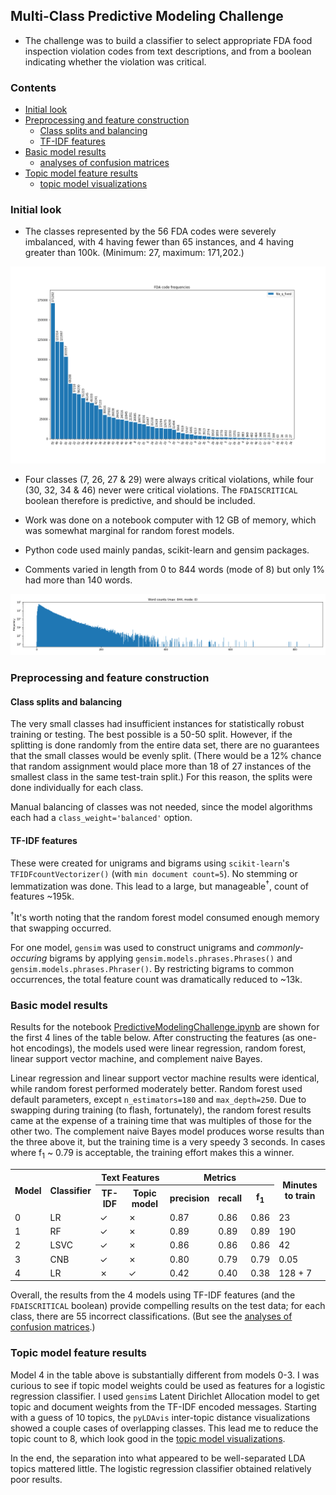 ## Multi-Class Predictive Modeling Challenge

* The challenge was to build a classifier to select appropriate FDA food inspection violation codes from text descriptions, and from a boolean indicating whether the violation was critical.

### Contents

* [Initial look](#initial-look)
* [Preprocessing and feature construction](#preprocessing-and-feature-construction)
  * [Class splits and balancing](#class-splits-and-balancing)
  * [TF-IDF features](#tf-idf-features)
* [Basic model results](#basic-model-results)
  * [analyses of confusion matrices](AnalysesOfConfusionMatrices.md)
* [Topic model feature results](#topic-model-feature-results)
  * [topic model visualizations](TopicModelVisualizations.md)

### Initial look

* The classes represented by the 56 FDA codes were severely imbalanced, with 4 having fewer than 65 instances, and 4 having greater than 100k. (Minimum: 27, maximum: 171,202.)

![FDA code frequencies](fda_q_fixedFrequenciesFdaCodeFrequencies.png "FDA code frequencies")

* Four classes (7, 26, 27 & 29) were always critical violations, while four (30, 32, 34 & 46) never were critical violations. The `FDAISCRITICAL` boolean therefore is predictive, and should be included.

* Work was done on a notebook computer with 12 GB of memory, which was somewhat marginal for random forest models.

* Python code used mainly pandas, scikit-learn and gensim packages.

* Comments varied in length from 0 to 844 words (mode of 8) but only 1% had more than 140 words.

![Message word counts](WordCountsHistWordCountsMax844Mode8.png "Message word counts")

### Preprocessing and feature construction

#### Class splits and balancing

The very small classes had insufficient instances for statistically robust training or testing. The best possible is a 50-50 split. However, if the splitting is done randomly from the entire data set, there are no guarantees that the small classes would be evenly split. (There would be a 12% chance that random assignment would place more than 18 of 27 instances of the smallest class in the same test-train split.) For this reason, the splits were done individually for each class.

Manual balancing of classes was not needed, since the model algorithms each had a `class_weight='balanced'` option.

#### TF-IDF features

These were created for unigrams and bigrams using `scikit-learn`'s `TFIDFcountVectorizer()` (with `min document count=5`). No stemming or lemmatization was done. This lead to a large, but manageable<sup>&dagger;</sup>, count of features ~195k.

<sup>&dagger;</sup>It's worth noting that the random forest model consumed enough memory that swapping occurred.

For one model, `gensim` was used to construct unigrams and *commonly-occuring* bigrams by applying `gensim.models.phrases.Phrases()` and `gensim.models.phrases.Phraser()`.
By restricting bigrams to common occurrences, the total feature count was dramatically reduced to ~13k.

### Basic model results

Results for the notebook [PredictiveModelingChallenge.ipynb](https://github.com/mw0/MLnotebooks/blob/master/multiClass/PredictiveModelingChallenge.ipynb) are shown for the first 4 lines of the table below.
After constructing the features (as one-hot encodings), the models used were linear regression, random forest, linear support vector machine, and complement naive Bayes.

Linear regression and linear support vector machine results were identical, while random forest performed moderately better.
Random forest used default parameters, except `n_estimators=180` and `max_depth=250`.
Due to swapping during  training (to flash, fortunately), the random forest results came at the expense of a training time that was multiples of those for the other two.
The complement naive Bayes model produces worse results than the three above it, but the training time is a very speedy 3 seconds.
In cases where f<sub>1</sub> ~ 0.79 is acceptable, the training effort makes this a winner.

<table>
<tr><th rowspan=2>Model</th><th rowspan=2>Classifier</th><th colspan=2>Text Features</th><th colspan=3>Metrics</th><th rowspan=2>Minutes to train</th></tr>
<tr><th>TF-IDF</th><th>Topic model</th><th>precision</th><th>recall</th><th>f<sub>1</sub></th></tr>
<tr><td>0</td><td>LR</td><td>&check;</td><td>&cross;</td><td>0.87</td><td>0.86</td><td>0.86</td><td>23</td></tr>
<tr><td>1</td><td>RF</td><td>&check;</td><td>&cross;</td><td>0.89</td><td>0.89</td><td>0.89</td><td>190</td></tr>
<tr><td>2</td><td>LSVC</td><td>&check;</td><td>&cross;</td><td>0.86</td><td>0.86</td><td>0.86</td><td>42</td></tr>
<tr><td>3</td><td>CNB</td><td>&check;</td><td>&cross;</td><td>0.80</td><td>0.79</td><td>0.79</td><td>0.05</td></tr>
<tr><td>4</td><td>LR</td><td>&cross;</td><td>&check;</td><td>0.42</td><td>0.40</td><td>0.38</td><td>128 + 7</td></tr>
</table>

Overall, the results from the 4 models using TF-IDF features (and the `FDAISCRITICAL` boolean) provide compelling results on the test data;
for each class, there are 55 incorrect classifications.
(But see the [analyses of confusion matrices](AnalysesOfConfusionMatrices.md).)

### Topic model feature results

Model 4 in the table above is substantially different from models 0-3. I was curious to see if topic model weights could be used as features for a logistic regression classifier.
I used `gensim`s Latent Dirichlet Allocation model to get topic and document weights from the TF-IDF encoded messages.
Starting with a guess of 10 topics, the `pyLDAvis` inter-topic distance visualizations showed a couple cases of overlapping classes. This lead me to reduce the topic count to 8, which look good in the [topic model visualizations](TopicModelVisualizations.md).

In the end, the separation into what appeared to be well-separated LDA topics mattered little.
The logistic regression classifier obtained relatively poor results.

